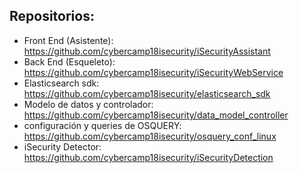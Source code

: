 ## Repositorios:
- Front End (Asistente): https://github.com/cybercamp18isecurity/iSecurityAssistant
- Back End (Esqueleto): https://github.com/cybercamp18isecurity/iSecurityWebService
- Elasticsearch sdk: https://github.com/cybercamp18isecurity/elasticsearch_sdk
- Modelo de datos y controlador: https://github.com/cybercamp18isecurity/data_model_controller
- configuración y queries de OSQUERY: https://github.com/cybercamp18isecurity/osquery_conf_linux
- iSecurity Detector: https://github.com/cybercamp18isecurity/iSecurityDetection